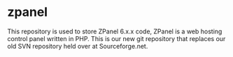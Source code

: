 # zpanel
This repository is used to store ZPanel 6.x.x code, 
ZPanel is a web hosting control panel written in PHP. 
This is our new git repository that replaces our old SVN repository held over at Sourceforge.net.
